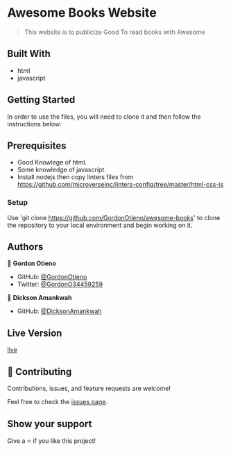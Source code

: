 # Awesome Books Website

> This website is to publicize Good To read books with Awesome


## Built With

 - html
 - javascript

## Getting Started
 In order to use the files, you will need to clone it and then follow the instructions below: 
 
## Prerequisites
- Good Knowlege of html.
- Some knowledge of javascript.
- Install nodejs then copy linters files from https://github.com/microverseinc/linters-config/tree/master/html-css-js

### Setup
Use 'git clone https://github.com/GordonOtieno/awesome-books' to clone the repository to your local environment and begin working on it.

## Authors

👤 **Gordon Otieno**

- GitHub: [@GordonOtieno](https://github.com/GordonOtieno)
- Twitter: [@GordonO34459259](https://twitter.com/@GordonO34459259)

👤 **Dickson Amankwah**

- GitHub: [@DicksonAmankwah](https://github.com/spydaspider)

## Live Version
[live](https://gordonotieno.github.io/awesome-books/)

## 🤝 Contributing

Contributions, issues, and feature requests are welcome!

Feel free to check the [issues page](https://github.com/GordonOtieno/concert/issues).

## Show your support

Give a ⭐️ if you like this project!

